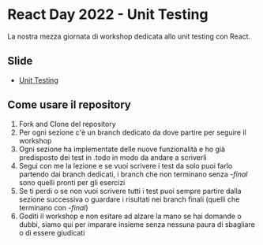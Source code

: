# React Day 2022 - Unit Testing

La nostra mezza giornata di workshop dedicata allo unit testing con React.

## Slide

- [Unit Testing](https://speakerdeck.com/puppo/reactday-2022-unit-testing)

## Come usare il repository

1. Fork and Clone del repository
2. Per ogni sezione c'è un branch dedicato da dove partire per seguire il workshop
3. Ogni sezione ha implementate delle nuove funzionalità e ho già predisposto dei test in .todo in modo da andare a scriverli
4. Segui con me la lezione e se vuoi scrivere i test da solo puoi farlo partendo dai branch dedicati, i branch che non terminano senza _-final_ sono quelli pronti per gli esercizi
5. Se ti perdi o se non vuoi scrivere tutti i test puoi sempre partire dalla sezione successiva o guardare i risultati nei branch finali (quelli che terminano con _-final_)
6. Goditi il workshop e non esitare ad alzare la mano se hai domande o dubbi, siamo qui per imparare insieme senza nessuna paura di sbagliare o di essere giudicati
